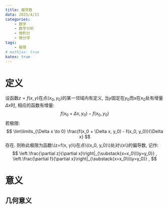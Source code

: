 ```yaml
---
title: 偏导数
data: 2025/4/21
categories:
    - 数学
    - 数学分析
    - 微积分
    - 微分学
tags:
    - 极限
# mathjax: true
katex: true
---
```



# 定义

设函数$z=f(x, y)$在点$(x_0, y_0)$的某一邻域内有定义, 当$y$固定在$y_0$而$x$在$x_0$处有增量$\Delta x$时, 相应的函数有增量:
$$ 
    f(x_0 + \Delta x, y_0) - f(x_0, y_0)
$$
若极限: 
$$
    \lim\limits_{\Delta x \to 0} \frac{f(x_0 + \Delta x, y_0) - f(x_0, y_0)}{\Delta x}
$$
存在. 则称此极限为函数\\(z=f(x, y)\\)在点\\((x_0, y_0)\\)处对\\(x\\)的偏导数, 记作:
$$
    \left.\frac{\partial z}{\partial x}\right|_{\substack{x=x_0\\\\y=y_0}} ,
    \left.\frac{\partial f}{\partial x}\right|_{\substack{x=x_0\\\\y=y_0}} ,
$$

# 意义

## 几何意义

